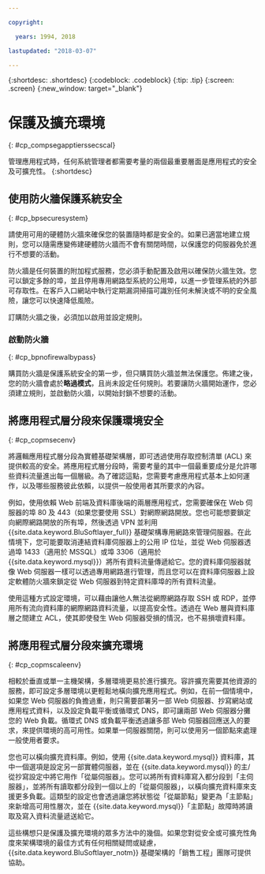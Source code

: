 ```yaml
---

copyright:

  years: 1994, 2018

lastupdated: "2018-03-07"

---
```


{:shortdesc: .shortdesc}
{:codeblock: .codeblock}
{:tip: .tip}
{:screen: .screen}
{:new_window: target="_blank"}

# 保護及擴充環境
{: #cp_compsegapptierssecscal}

管理應用程式時，任何系統管理者都需要考量的兩個最重要層面是應用程式的安全及可擴充性。
{:shortdesc}

## 使用防火牆保護系統安全
{: #cp_bpsecuresystem}

請使用可用的硬體防火牆來確保您的裝置隨時都是安全的。如果已適當地建立規則，您可以隨需應變佈建硬體防火牆而不會有關閉時間，以保護您的伺服器免於進行不想要的活動。

防火牆是任何裝置的附加程式服務，您必須手動配置及啟用以確保防火牆生效。您可以鎖定多餘的埠，並且停用專用網路型系統的公用埠，以進一步管理系統的外部可存取性。在客戶入口網站中執行定期漏洞掃描可識別任何未解決或不明的安全風險，讓您可以快速降低風險。

訂購防火牆之後，必須加以啟用並設定規則。

### 啟動防火牆
{: #cp_bpnofirewalbypass}

購買防火牆是保護系統安全的第一步，但只購買防火牆並無法保護您。佈建之後，您的防火牆會處於**略過模式**，且尚未設定任何規則。若要讓防火牆開始運作，您必須建立規則，並啟動防火牆，以開始封鎖不想要的活動。


## 將應用程式層分段來保護環境安全
{: #cp_copmsecenv}

將邏輯應用程式層分段為實體基礎架構層，即可透過使用存取控制清單 (ACL) 來提供較高的安全。將應用程式層分段時，需要考量的其中一個最重要成分是允許哪些資料流量進出每一個層級。為了確認這點，您需要考慮應用程式基本上如何運作，以及哪些服務彼此依賴，以提供一般使用者其所要求的內容。

例如，使用依賴 Web 前端及資料庫後端的兩層應用程式，您需要確保在 Web 伺服器的埠 80 及 443（如果您要使用 SSL）對網際網路開放。您也可能想要鎖定向網際網路開放的所有埠，然後透過 VPN 並利用 {{site.data.keyword.BluSoftlayer_full}} 基礎架構專用網路來管理伺服器。在此情境下，您可能要取消連結資料庫伺服器上的公用 IP 位址，並從 Web 伺服器透過埠 1433（適用於 MSSQL）或埠 3306（適用於 {{site.data.keyword.mysql}}）將所有資料流量傳遞給它。您的資料庫伺服器就像 Web 伺服器一樣可以透過專用網路進行管理，而且您可以在資料庫伺服器上設定軟體防火牆來鎖定從 Web 伺服器到特定資料庫埠的所有資料流量。

使用這種方式設定環境，可以藉由讓他人無法從網際網路存取 SSH 或 RDP，並停用所有流向資料庫的網際網路資料流量，以提高安全性。透過在 Web 層與資料庫層之間建立 ACL，使其即使發生 Web 伺服器受損的情況，也不易損壞資料庫。

## 將應用程式層分段來擴充環境
{: #cp_copmscaleenv}

相較於垂直或單一主機架構，多層環境更易於進行擴充。容許擴充需要其他資源的服務，即可設定多層環境以更輕鬆地橫向擴充應用程式。例如，在前一個情境中，如果您 Web 伺服器的負擔過重，則只需要部署另一部 Web 伺服器、抄寫網站或應用程式資料，以及設定負載平衡或循環式 DNS，即可讓兩部 Web 伺服器分攤您的 Web 負載。循環式 DNS 或負載平衡透過讓多部 Web 伺服器回應送入的要求，來提供環境的高可用性。如果單一伺服器關閉，則可以使用另一個節點來處理一般使用者要求。

您也可以橫向擴充資料庫。例如，使用 {{site.data.keyword.mysql}} 資料庫，其中一個選項是設定另一部實體伺服器，並在 {{site.data.keyword.mysql}} 的主/從抄寫設定中將它用作「從屬伺服器」。您可以將所有資料庫寫入都分段到「主伺服器」，並將所有讀取都分段到一個以上的「從屬伺服器」，以橫向擴充資料庫來支援更多負載。這類型的設定也會透過讓您將狀態從「從屬節點」變更為「主節點」來新增高可用性層次，並在 {{site.data.keyword.mysql}}「主節點」故障時將讀取及寫入資料流量遞送給它。

這些構想只是保護及擴充環境的眾多方法中的幾個。如果您對從安全或可擴充性角度來架構環境的最佳方式有任何相關疑問或疑慮，{{site.data.keyword.BluSoftlayer_notm}} 基礎架構的「銷售工程」團隊可提供協助。
